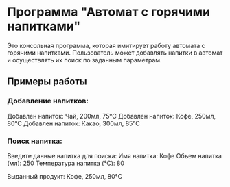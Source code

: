 # Программа "Автомат с горячими напитками"

Это консольная программа, которая имитирует работу автомата с горячими напитками. Пользователь может добавлять напитки в автомат и осуществлять их поиск по заданным параметрам.
## Примеры работы

### Добавление напитков:

Добавлен напиток: Чай, 200мл, 75°C
Добавлен напиток: Кофе, 250мл, 80°C
Добавлен напиток: Какао, 300мл, 85°C


### Поиск напитка:

Введите данные напитка для поиска:
Имя напитка: Кофе
Объем напитка (мл): 250
Температура напитка (°C): 80

Выданный продукт: Кофе, 250мл, 80°C
